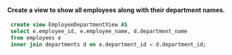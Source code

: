 #### Create a view to show all employees along with their department names.

```sql
 create view EmployeeDepartmentView AS
 select e.employee_id, e.employee_name, d.department_name
 from employees e
 inner join departments d on e.department_id = d.department_id;
```